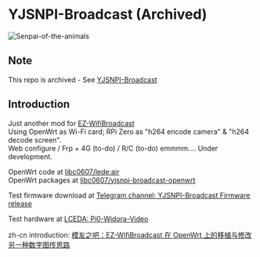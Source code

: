 # YJSNPI-Broadcast (Archived)
![Senpai-of-the-animals](https://github.com/libc0607/YJSNPI-Broadcast-archive/blob/pics/yjsnpi-broadcast.png)  
  
  
## Note
This repo is archived - See [YJSNPI-Broadcast](https://github.com/libc0607/YJSNPI-Broadcast)   

## Introduction
Just another mod for [EZ-WifiBroadcast](https://github.com/rodizio1/EZ-WifiBroadcast)  
Using OpenWrt as Wi-Fi card; RPi Zero as "h264 encode camera" & "h264 decode screen".  
Web configure / Frp + 4G (to-do) / R/C (to-do) 
emmmm.... Under development.   
  
OpenWrt code at [libc0607/lede:air](https://github.com/libc0607/lede/tree/air)  
OpenWrt packages at [libc0607/yjsnpi-broadcast-openwrt](https://github.com/libc0607/yjsnpi-broadcast-openwrt)  
  
Test firmware download at [Telegram channel: YJSNPI-Broadcast Firmware release](https://t.me/yjsnpi_broadcast)  

Test hardware at [LCEDA: Pi0-Widora-Video](https://lceda.cn/libc0607/pi0-widora-video)  

zh-cn introduction: [模友之吧：EZ-WifiBroadcast 在 OpenWrt 上的移植与修改 另一种数字图传思路](http://www.moz8.com/thread-177797-1-1.html)  
